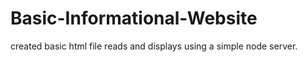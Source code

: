 # Basic-Informational-Website

created basic html file reads and displays using a simple node server.